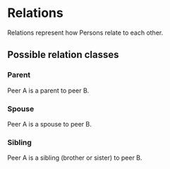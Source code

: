 # Relations

Relations represent how Persons relate to each other.

## Possible relation classes

### Parent

Peer A is a parent to peer B.

### Spouse

Peer A is a spouse to peer B.

### Sibling

Peer A is a sibling (brother or sister) to peer B.
